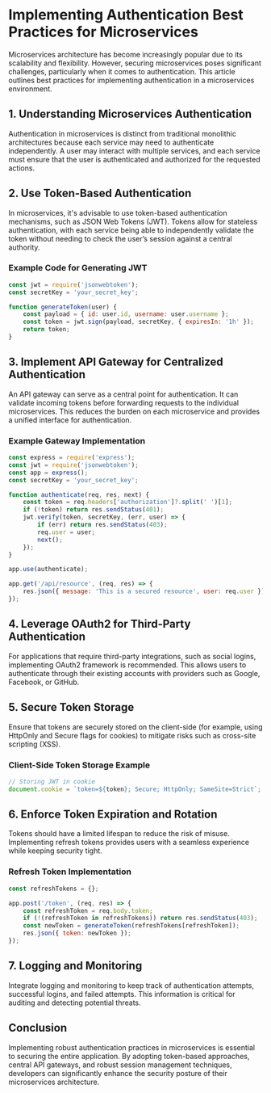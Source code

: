 # Implementing Authentication Best Practices for Microservices

Microservices architecture has become increasingly popular due to its scalability and flexibility. However, securing microservices poses significant challenges, particularly when it comes to authentication. This article outlines best practices for implementing authentication in a microservices environment.

## 1. Understanding Microservices Authentication
Authentication in microservices is distinct from traditional monolithic architectures because each service may need to authenticate independently. A user may interact with multiple services, and each service must ensure that the user is authenticated and authorized for the requested actions.

## 2. Use Token-Based Authentication
In microservices, it's advisable to use token-based authentication mechanisms, such as JSON Web Tokens (JWT). Tokens allow for stateless authentication, with each service being able to independently validate the token without needing to check the user’s session against a central authority.

### Example Code for Generating JWT
```javascript
const jwt = require('jsonwebtoken');
const secretKey = 'your_secret_key';

function generateToken(user) {
    const payload = { id: user.id, username: user.username };
    const token = jwt.sign(payload, secretKey, { expiresIn: '1h' });
    return token;
}
```

## 3. Implement API Gateway for Centralized Authentication
An API gateway can serve as a central point for authentication. It can validate incoming tokens before forwarding requests to the individual microservices. This reduces the burden on each microservice and provides a unified interface for authentication.

### Example Gateway Implementation
```javascript
const express = require('express');
const jwt = require('jsonwebtoken');
const app = express();
const secretKey = 'your_secret_key';

function authenticate(req, res, next) {
    const token = req.headers['authorization']?.split(' ')[1];
    if (!token) return res.sendStatus(401);
    jwt.verify(token, secretKey, (err, user) => {
        if (err) return res.sendStatus(403);
        req.user = user;
        next();
    });
}

app.use(authenticate);

app.get('/api/resource', (req, res) => {
    res.json({ message: 'This is a secured resource', user: req.user });
});
```

## 4. Leverage OAuth2 for Third-Party Authentication
For applications that require third-party integrations, such as social logins, implementing OAuth2 framework is recommended. This allows users to authenticate through their existing accounts with providers such as Google, Facebook, or GitHub.

## 5. Secure Token Storage
Ensure that tokens are securely stored on the client-side (for example, using HttpOnly and Secure flags for cookies) to mitigate risks such as cross-site scripting (XSS).

### Client-Side Token Storage Example
```javascript
// Storing JWT in cookie
document.cookie = `token=${token}; Secure; HttpOnly; SameSite=Strict`;
```

## 6. Enforce Token Expiration and Rotation
Tokens should have a limited lifespan to reduce the risk of misuse. Implementing refresh tokens provides users with a seamless experience while keeping security tight.

### Refresh Token Implementation
```javascript
const refreshTokens = {};

app.post('/token', (req, res) => {
    const refreshToken = req.body.token;
    if (!(refreshToken in refreshTokens)) return res.sendStatus(403);
    const newToken = generateToken(refreshTokens[refreshToken]);
    res.json({ token: newToken });
});
```

## 7. Logging and Monitoring
Integrate logging and monitoring to keep track of authentication attempts, successful logins, and failed attempts. This information is critical for auditing and detecting potential threats.

## Conclusion
Implementing robust authentication practices in microservices is essential to securing the entire application. By adopting token-based approaches, central API gateways, and robust session management techniques, developers can significantly enhance the security posture of their microservices architecture.
